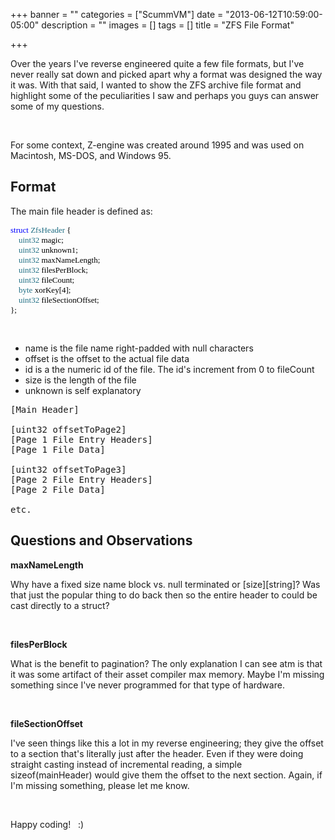 +++
banner = ""
categories = ["ScummVM"]
date = "2013-06-12T10:59:00-05:00"
description = ""
images = []
tags = []
title = "ZFS File Format"

+++

Over the years I've reverse engineered quite a few file formats, but I've never really sat down and picked apart why a format was designed the way it was. With that said, I wanted to show the ZFS archive file format and highlight some of the peculiarities I saw and perhaps you guys can answer some of my questions.

<br/>

For some context, Z-engine was created around 1995 and was used on Macintosh, MS-DOS, and Windows 95.

## Format
The main file header is defined as:
<pre style="font-family:Consolas;font-size:13;color:black;"><span style="color:blue;">struct</span>&nbsp;<span style="color:#216f85;">ZfsHeader</span>&nbsp;{
&nbsp;&nbsp;&nbsp;&nbsp;<span style="color:#216f85;">uint32</span>&nbsp;magic;
&nbsp;&nbsp;&nbsp;&nbsp;<span style="color:#216f85;">uint32</span>&nbsp;unknown1;
&nbsp;&nbsp;&nbsp;&nbsp;<span style="color:#216f85;">uint32</span>&nbsp;maxNameLength;
&nbsp;&nbsp;&nbsp;&nbsp;<span style="color:#216f85;">uint32</span>&nbsp;filesPerBlock;
&nbsp;&nbsp;&nbsp;&nbsp;<span style="color:#216f85;">uint32</span>&nbsp;fileCount;
&nbsp;&nbsp;&nbsp;&nbsp;<span style="color:#216f85;">byte</span>&nbsp;xorKey[4];
&nbsp;&nbsp;&nbsp;&nbsp;<span style="color:#216f85;">uint32</span>&nbsp;fileSectionOffset;
};</pre>

<br />

*   name is the file name right-padded with null characters
*   offset is the offset to the actual file data
*   id is a the numeric id of the file. The id's increment from 0 to fileCount
*   size is the length of the file
*   unknown is self explanatory

<pre>
[Main Header]
 
[uint32 offsetToPage2]
[Page 1 File Entry Headers]
[Page 1 File Data]
 
[uint32 offsetToPage3]
[Page 2 File Entry Headers]
[Page 2 File Data]
 
etc.
</pre>

## Questions and Observations
**maxNameLength**

Why have a fixed size name block vs. null terminated or [size][string]? Was that just the popular thing to do back then so the entire header to could be cast directly to a struct?

<br />

**filesPerBlock**

What is the benefit to pagination? The only explanation I can see atm is that it was some artifact of their asset compiler max memory. Maybe I'm missing something since I've never programmed for that type of hardware.

<br />

**fileSectionOffset**

I've seen things like this a lot in my reverse engineering; they give the offset to a section that's literally just after the header. Even if they were doing straight casting instead of incremental reading, a simple sizeof(mainHeader) would give them the offset to the next section. Again, if I'm missing something, please let me know.

<br />

Happy coding!&nbsp;&nbsp;&nbsp;:)